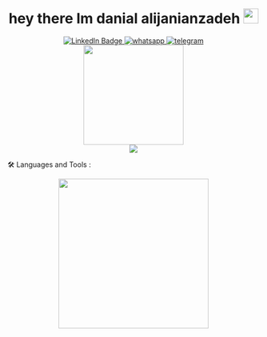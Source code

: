 <div id="header" align="center">
    <h1>
  hey there Im danial alijanianzadeh 
  <img src="https://media.giphy.com/media/hvRJCLFzcasrR4ia7z/giphy.gif" width="30px"/>
</h1>
      <div id="badges">
  <a href="https://www.linkedin.com/in/danial-a-51a164205/">
    <img src="https://img.shields.io/badge/LinkedIn-blue?style=for-the-badge&logo=linkedin&logoColor=white" alt="LinkedIn Badge"/>
  </a>
    <a href="https://wa.me/+989332768485">
        <img src="https://img.shields.io/badge/WhatsApp-25D366?style=for-the-badge&logo=whatsapp&logoColor=white" alt="whatsapp" />
    </a>
    <a href="https://t.me/danialajz">
        <img src="https://img.shields.io/badge/Telegram-2CA5E0?style=for-the-badge&logo=telegram&logoColor=white" alt="telegram"  />
    </a>
</div>
  <img src="https://github.githubassets.com/assets/mona-loading-default-c3c7aad1282f.gif" width="200"/>


  <div align=center">
    <img src="https://komarev.com/ghpvc/?username=danialajz&label=PROFILE+VIEWS" />
</div>
</div>


:hammer_and_wrench: Languages and Tools :

<p align="center">
  <a href="https://skillicons.dev">
    <img src="https://skillicons.dev/icons?i=html,css,bootstrap,tailwind,js,ts,react,redux,mongodb" width="300" />
  </a>
</p>
